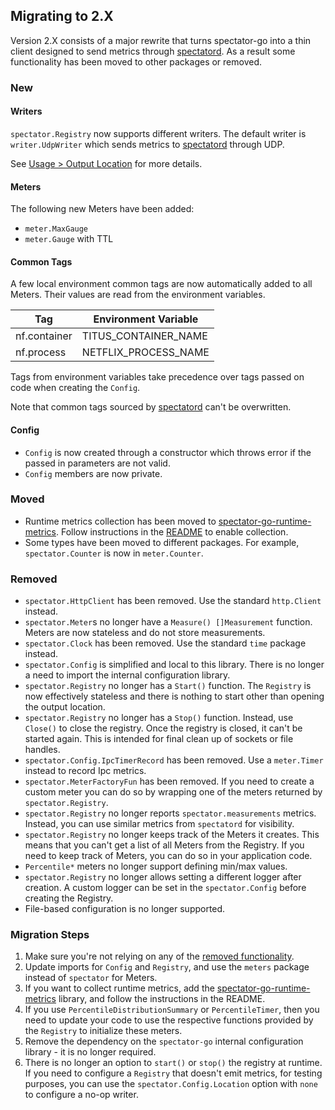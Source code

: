 ## Migrating to 2.X

Version 2.X consists of a major rewrite that turns spectator-go into a thin client designed to send
metrics through [spectatord](https://github.com/Netflix-Skunkworks/spectatord). As a result some
functionality has been moved to other packages or removed.

### New

#### Writers

`spectator.Registry` now supports different writers. The default writer is `writer.UdpWriter` which
sends metrics to [spectatord](https://github.com/Netflix-Skunkworks/spectatord) through UDP.

See [Usage > Output Location](usage.md#output-location) for more details.

#### Meters

The following new Meters have been added:

* `meter.MaxGauge`
* `meter.Gauge` with TTL

#### Common Tags

A few local environment common tags are now automatically added to all Meters. Their values are read
from the environment variables.

| Tag          | Environment Variable |
|--------------|----------------------|
| nf.container | TITUS_CONTAINER_NAME |
| nf.process   | NETFLIX_PROCESS_NAME |

Tags from environment variables take precedence over tags passed on code when creating the `Config`.

Note that common tags sourced by [spectatord](https://github.com/Netflix-Skunkworks/spectatord) can't be overwritten.

#### Config

* `Config` is now created through a constructor which throws error if the passed in parameters are not valid.
* `Config` members are now private.

### Moved

* Runtime metrics collection has been moved
  to [spectator-go-runtime-metrics](https://github.com/Netflix/spectator-go-runtime-metrics). Follow instructions in
  the [README](https://github.com/Netflix/spectator-go-runtime-metrics) to enable collection.
* Some types have been moved to different packages. For example, `spectator.Counter` is now in `meter.Counter`.

### Removed

* `spectator.HttpClient` has been removed. Use the standard `http.Client` instead.
* `spectator.Meter`s no longer have a `Measure() []Measurement` function. Meters are now stateless and do not store
  measurements.
* `spectator.Clock` has been removed. Use the standard `time` package instead.
* `spectator.Config` is simplified and local to this library. There is no longer a need to import the internal
  configuration library.
* `spectator.Registry` no longer has a `Start()` function. The `Registry` is now effectively stateless and there is
  nothing to start other than opening the output location.
* `spectator.Registry` no longer has a `Stop()` function. Instead, use `Close()` to close the registry. Once the
  registry is closed, it can't be started again. This is intended for final clean up of sockets or file handles.
* `spectator.Config.IpcTimerRecord` has been removed. Use a `meter.Timer` instead to record Ipc metrics.
* `spectator.MeterFactoryFun` has been removed. If you need to create a custom meter you can do so by wrapping one of
  the meters returned by `spectator.Registry`.
* `spectator.Registry` no longer reports `spectator.measurements` metrics. Instead, you can use similar metrics from
  `spectatord` for visibility.
* `spectator.Registry` no longer keeps track of the Meters it creates. This means that you can't get a list of all Meters
  from the Registry. If you need to keep track of Meters, you can do so in your application code.
* `Percentile*` meters no longer support defining min/max values.
* `spectator.Registry` no longer allows setting a different logger after creation. A custom logger can be set in the
  `spectator.Config` before creating the Registry.
* File-based configuration is no longer supported.

### Migration Steps

1. Make sure you're not relying on any of the [removed functionality](#removed).
2. Update imports for `Config` and `Registry`, and use the `meters` package instead of `spectator` for Meters.
3. If you want to collect runtime metrics, add the [spectator-go-runtime-metrics](https://github.com/Netflix/spectator-go-runtime-metrics)
   library, and follow the instructions in the README.
4. If you use `PercentileDistributionSummary` or `PercentileTimer`, then  you need to update your code to use the
   respective functions provided by the `Registry` to initialize these meters.
5. Remove the dependency on the `spectator-go` internal configuration library - it is no longer required.
6. There is no longer an option to `start()` or `stop()` the registry at runtime. If you need to configure a `Registry`
   that doesn't emit metrics, for testing purposes, you can use the `spectator.Config.Location` option with `none` to
   configure a no-op writer.
